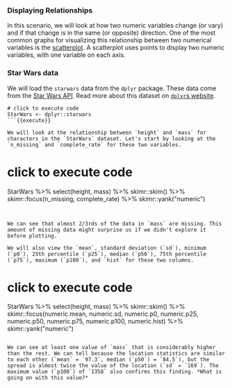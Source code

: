 ### Displaying Relationships 

In this scenario, we will look at how two numeric variables change (or vary) and if that change is in the same (or opposite) direction. One of the most common graphs for visualizing this relationship between two numerical variables is the [scatterplot](https://en.wikipedia.org/wiki/Scatter_plot). A scatterplot uses points to display two numeric variables, with one variable on each axis. 

### Star Wars data

We will load the `starwars` data from the `dplyr` package. These data come from the [Star Wars API](https://swapi.dev/). Read more about this dataset on [`dplyr`s website](https://dplyr.tidyverse.org/reference/starwars.html). 

```
# click to execute code
StarWars <- dplyr::starwars 
```{{execute}}

We will look at the relationship between `height` and `mass` for characters in the `StarWars` dataset. Let's start by looking at the `n_missing` and `complete_rate` for these two variables.

```
# click to execute code
StarWars %>% 
  select(height, mass) %>% 
  skimr::skim() %>% 
  skimr::focus(n_missing, complete_rate) %>% 
  skimr::yank("numeric")
```{{execute}}


We can see that almost 2/3rds of the data in `mass` are missing. This amount of missing data might surprise us if we didn't explore it before plotting. 

We will also view the `mean`, standard deviation (`sd`), minimum (`p0`), 25th percentile (`p25`), median (`p50`), 75th percentile (`p75`), maximum (`p100`), and `hist` for these two columns.

```
# click to execute code
StarWars %>% 
  select(height, mass) %>% 
  skimr::skim() %>% 
    skimr::focus(numeric.mean, numeric.sd, 
                 numeric.p0, numeric.p25, 
                 numeric.p50, numeric.p75, 
                 numeric.p100, numeric.hist) %>% 
  skimr::yank("numeric") 
```{{execute}}

We can see at least one value of `mass` that is considerably higher than the rest. We can tell because the location statistics are similar to each other (`mean` = `97.3`, median (`p50`) = `84.5`), but the spread is almost twice the value of the location (`sd` = `169`). The maximum value (`p100`) of `1358` also confirms this finding. *What is going on with this value?*
